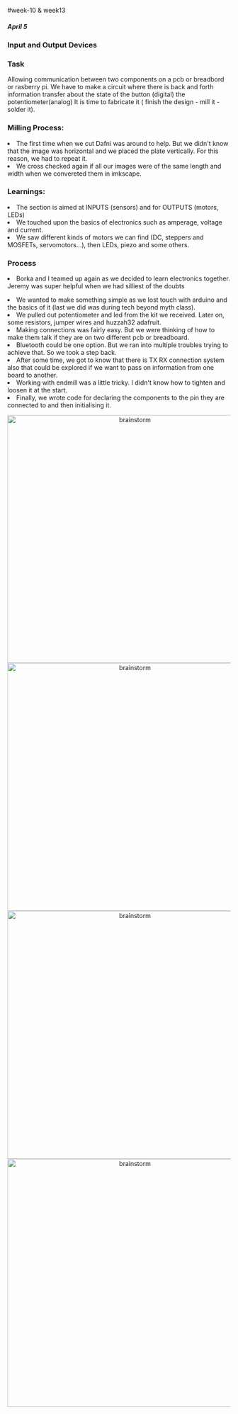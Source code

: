 #week-10 & week13
<h5> April 5 </h5>
<h3> Input and Output Devices </h3>
<h3> Task </h3>
Allowing communication between two components on a pcb or breadbord or rasberry pi. We have to make a circuit where there is back and forth information transfer about the state of the button (digital) the potentiometer(analog) It is time to fabricate it ( finish the design - mill it - solder it).

<h3>Milling Process:</h3>
<li>The first time when we cut Dafni was around to help. But we didn't know that the image was horizontal and we placed the plate vertically. For this reason, we had to repeat it.</li>
<li>We cross checked again if all our images were of the same length and width when we convereted them in imkscape.</li>
<h3>Learnings:</h3>
<li>The section is aimed at INPUTS (sensors) and for OUTPUTS (motors, LEDs)</li>
<li>We touched upon the basics of electronics such as amperage, voltage and current.</li>
<li>We saw different kinds of motors we can find (DC, steppers and MOSFETs, servomotors...), then LEDs, piezo and some others.
<h3>Process</h3>
<li>Borka and I teamed up again as we decided to learn electronics together. Jeremy was super helpful when we had silliest of the doubts</p>
<li>We wanted to make something simple as we lost touch with arduino and the basics of it (last we did was during tech beyond myth class).</li>
<li>We pulled out potentiometer and led from the kit we received. Later on, some resistors, jumper wires and huzzah32 adafruit.</li>
<li>Making connections was fairly easy. But we were thinking of how to make them talk if they are on two different pcb or breadboard.</li>
<li>Bluetooth could be one option. But we ran into multiple troubles trying to achieve that. So we took a step back.
<li>After some time, we got to know that there is TX RX connection system also that could be explored if we want to pass on information from one board to another.</li>
<li>Working with endmill was a little tricky. I didn't know how to tighten and loosen it at the start.</li>
<li>Finally, we wrote code for declaring the components to the pin they are connected to and then initialising it.</li>
<p align="center">
<img title="miro" alt="brainstorm" src="/images/10.png" width="560"/>
<img title="miro" alt="brainstorm" src="/images/22.png" width="560"/>
<img title="miro" alt="brainstorm" src="/images/21.png" width="560"/>
<img title="miro" alt="brainstorm" src="/images/23.png" width="560"/>
